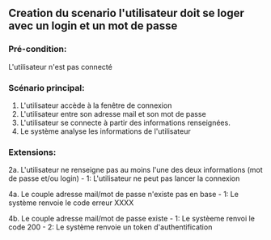 ## Creation du scenario l'utilisateur doit se loger avec un login et un mot de passe ##

### Pré-condition: 
L'utilisateur n'est pas connecté

### Scénario principal:
1. L'utilisateur accède à la fenêtre de connexion
2. L'utilisateur entre son adresse mail et son mot de passe
3. L'utilisateur se connecte à partir des informations renseignées.
4. Le système analyse les informations de l'utilisateur

### Extensions:
2a. L'utilisateur ne renseigne pas au moins l'une des deux informations (mot de passe et/ou login)
	- 1: L'utilisateur ne peut pas lancer la connexion
	
4a. Le couple adresse mail/mot de passe n'existe pas en base
	- 1: Le système renvoie le code erreur XXXX

4b. Le couple adresse mail/mot de passe existe
	- 1: Le systèeme renvoi le code 200
	- 2: Le système renvoie un token d'authentification